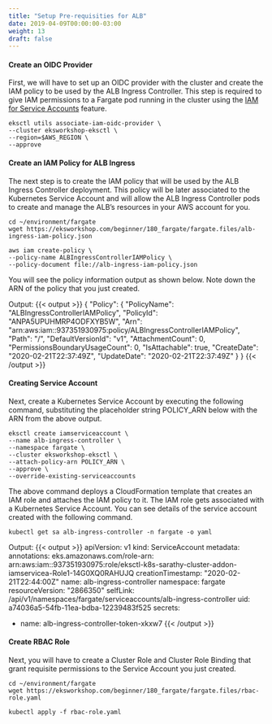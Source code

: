 ```yaml
---
title: "Setup Pre-requisities for ALB"
date: 2019-04-09T00:00:00-03:00
weight: 13
draft: false
---
```


#### Create an OIDC Provider
First, we will have to set up an OIDC provider with the cluster and create the IAM policy to be used by the ALB Ingress Controller.  This step is required to give IAM permissions to a Fargate pod running in the cluster using the [IAM for Service Accounts](https://docs.aws.amazon.com/eks/latest/userguide/iam-roles-for-service-accounts.html) feature. 

```
eksctl utils associate-iam-oidc-provider \
--cluster eksworkshop-eksctl \
--region=$AWS_REGION \
--approve
```

#### Create an IAM Policy for ALB Ingress
The next step is to create the IAM policy that will be used by the ALB Ingress Controller deployment. This policy will be later associated to the Kubernetes Service Account and will allow the ALB Ingress Controller pods to create and manage the ALB’s resources in your AWS account for you. 

```
cd ~/environment/fargate
wget https://eksworkshop.com/beginner/180_fargate/fargate.files/alb-ingress-iam-policy.json
```
```
aws iam create-policy \
--policy-name ALBIngressControllerIAMPolicy \
--policy-document file://alb-ingress-iam-policy.json
```

You will see the policy information output as shown below. Note down the ARN of the policy that you just created. 

Output: 
{{< output >}}
{
    "Policy": {
        "PolicyName": "ALBIngressControllerIAMPolicy",
        "PolicyId": "ANPA5UPUHMRP4ODFXYB5W",
        "Arn": "arn:aws:iam::937351930975:policy/ALBIngressControllerIAMPolicy",
        "Path": "/",
        "DefaultVersionId": "v1",
        "AttachmentCount": 0,
        "PermissionsBoundaryUsageCount": 0,
        "IsAttachable": true,
        "CreateDate": "2020-02-21T22:37:49Z",
        "UpdateDate": "2020-02-21T22:37:49Z"
    }
}
{{< /output >}}

#### Creating Service Account
Next, create a Kubernetes Service Account by executing the following command, substituting the placeholder string POLICY_ARN below with the ARN from the above output.

```
eksctl create iamserviceaccount \
--name alb-ingress-controller \
--namespace fargate \
--cluster eksworkshop-eksctl \
--attach-policy-arn POLICY_ARN \
--approve \
--override-existing-serviceaccounts
```

The above command deploys a CloudFormation template that creates an IAM role and attaches the IAM policy to it. The IAM role gets associated with a Kubernetes Service Account. You can see details of the service account created with the following command.

```
kubectl get sa alb-ingress-controller -n fargate -o yaml
```

Output: 
{{< output >}}
apiVersion: v1
kind: ServiceAccount
metadata:
  annotations:
    eks.amazonaws.com/role-arn: arn:aws:iam::937351930975:role/eksctl-k8s-sarathy-cluster-addon-iamservicea-Role1-14G0XQ0RAHUJQ
  creationTimestamp: "2020-02-21T22:44:00Z"
  name: alb-ingress-controller
  namespace: fargate
  resourceVersion: "2866350"
  selfLink: /api/v1/namespaces/fargate/serviceaccounts/alb-ingress-controller
  uid: a74036a5-54fb-11ea-bdba-12239483f525
secrets:
- name: alb-ingress-controller-token-xkxw7
{{< /output >}}

#### Create RBAC Role
Next, you will have to create a Cluster Role and Cluster Role Binding that grant requisite permissions to the Service Account you just created. 

```
cd ~/environment/fargate
wget https://eksworkshop.com/beginner/180_fargate/fargate.files/rbac-role.yaml
```
```
kubectl apply -f rbac-role.yaml
```